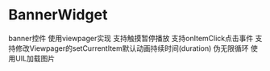 BannerWidget
============
banner控件
使用viewpager实现
支持触摸暂停播放
支持onItemClick点击事件
支持修改Viewpager的setCurrentItem默认动画持续时间(duration)
伪无限循环
使用UIL加载图片
